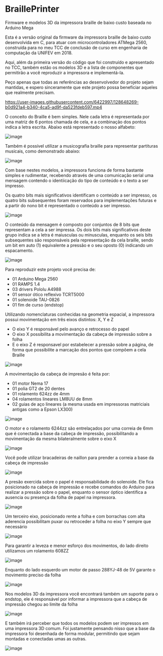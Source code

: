 # BraillePrinter
Firmware e modelos 3D da impressora braille de baixo custo baseada no Arduino Mega 

Esta é a versão original da firmware da impressora braille de baixo custo desenvolvida em C, para atuar com microcontroladores 
ATMega 2560, construída para no meu TCC de conclusão de curso em engenharia de computação da UNIFEV em 2018.

Aqui, além da primeira versão do código que foi construído e apresentado no TCC, também estão os modelos 3D e a lista de componentes que
permitirão a você reproduzir a impressora e implementá-la.

Peço apenas que todas as referências ao desenvolvedor do projeto sejam mantidas, e espero sinceramente que este projeto possa beneficiar
aqueles que realmente precisam.

https://user-images.githubusercontent.com/6422997/128648269-b0d921a4-b340-4ca5-ad9f-da523fdeb597.mp4

O conceito do Braille é bem simples. Nele cada letra é representada por uma matriz de 6 pontos chamada de cela, e a combinação dos pontos indica a letra escrita.
Abaixo está representado o nosso alfabeto:

![image](https://user-images.githubusercontent.com/6422997/128647874-25bbdfbb-9f30-462e-8e6e-a0b8b82c0081.png)

Também é possível utilizar a musicografia braille para representar partituras musicais, como demonstrado abaixo:

![image](https://user-images.githubusercontent.com/6422997/128647889-ba8ac0b3-38e0-4063-a13f-383494d46544.png)

Com base nestes modelos, a impressora funciona de forma bastante simples e rudimentar, recebendo através de uma comunicação serial uma mensagem
contendo o identiicação do tipo de conteúdo e o texto a ser impresso.

Os quatro bits mais significativos identificam o conteúdo a ser impresso, os quatro bits subsequentes foram reservados para implementações futuras e a partir
do nono bit é representado o conteúdo a ser impresso.

![image](https://user-images.githubusercontent.com/6422997/128647972-46af991b-2b76-4abd-8304-9021ecffe4e6.png)

O conteúdo da mensagem é composto por conjuntos de 8 bits que representam a cela a ser impressa.
Os dois bits mais significativos deste grupo indica se a letra é maiusculas ou minusculas, enquanto os seis bits subsequentes são responsáveis pela representação
da cela braille, sendo um bit em auto (1) equivalente a pressão e o seu oposto (0) indicando um espacamento.

![image](https://user-images.githubusercontent.com/6422997/128648045-4b9b40da-892e-48ce-ba97-7cad3ad893b6.png)

Para reproduzir este projeto você precisa de:
- 01 Arduino Mega 2560
- 01 RAMPS 1.4
- 03 drivers Pololu A4988
- 01 sensor ótico reflexivo TCRT5000
- 01 solenoide TAU-0826
- 01 fim de curso (endstop)

Utilizando nomenclaturas conhecidas na geometria espacial, a impressora possui movimentação em três eixos distintos: X, Y e Z
- O eixo Y é responsável pelo avanço e retrocesso do papel
- O eixo X possibilita a movimentação da cabeça de impressão sobre a folha
- E o eixo Z é responsavel por estabelecer a pressão sobre a página, de forma que possibilite a marcação dos pontos que compõem a cela Braille

![image](https://user-images.githubusercontent.com/6422997/128647148-81d3888b-7c8d-4ec9-880a-0d8ba93ca295.png)

A movimentação da cabeça de impresão é feita por: 
- 01 motor Nema 17
- 01 polia GT2 de 20 dentes
- 01 rolamento 624zz de 4mm
- 04 rolamentos lineares LM8UU de 8mm
- 02 guias de aço lineares (a mesma usada em impressoras matriciais antigas como a Epson LX300)

![image](https://user-images.githubusercontent.com/6422997/128647307-a3764e78-cad5-4247-a010-5c4d2e6f5018.png)

O motor e o rolamento 6244zz são entrelaçados por uma correia de 6mm que é conectada a base da cabeça de impressão, possibilitando a movimentação da
mesma bilateralmente sobre o eixo X

![image](https://user-images.githubusercontent.com/6422997/128647517-93bb48c5-11b6-4c39-a4c7-ce972201d2da.png)

Você pode utilizar bracadeiras de naillon para prender a correia a base da cabeça de impressão

![image](https://user-images.githubusercontent.com/6422997/128647549-9a7f3d9e-f7fc-4905-b0b0-b5333ffb6ed4.png)

A presão exercida sobre o papel é responsabilidade do solenoide.
Ele fica posicionado na cabeça de impressão e recebe comandos do Arduino para realizar a pressão sobre o papel, enquanto o sensor óptico identifica
a ausencia ou presença da folha de papel na impressora.

![image](https://user-images.githubusercontent.com/6422997/128647589-09d90f74-c872-4343-bf4d-3cc58cdeff36.png)

Um terceiro eixo, posicionado rente a folha e com borrachas com alta aderencia possibilitam puxar ou retroceder a folha no eixo Y sempre que necessário

![image](https://user-images.githubusercontent.com/6422997/128647656-a9f7a5f6-c261-4779-98bd-9bb91bfe3fde.png)

Para garantir a leveza e menor esforço dos movimentos, do lado direito utilizamos um rolamento 608ZZ

![image](https://user-images.githubusercontent.com/6422997/128647697-94e8e6dd-b658-40c7-b110-6af0983e8696.png)

Enquanto do lado esquerdo um motor de passo 288YJ-48 de 5V garante o movimento preciso da folha

![image](https://user-images.githubusercontent.com/6422997/128647755-61d23b29-54f0-4c75-84e0-1d054c81657b.png)

Nos modelos 3D da impressora você encontrará também um suporte para o endstop, ele é responsável por informar a impressora que a cabeça de impressão
chegou ao limite da folha

![image](https://user-images.githubusercontent.com/6422997/128647789-9cd4dbc1-8704-4477-bafc-79f36f8959c4.png)

E também irá perceber que todos os modelos podem ser impressos em uma impressora 3D comum.
Foi justamente pensando nisso que a base da impressora foi desenhada de forma modular, permitindo que sejam montadas e conectadas umas as outras.

![image](https://user-images.githubusercontent.com/6422997/128648093-e0c562b6-e7b7-42e7-8349-af41ac90ef87.png)
